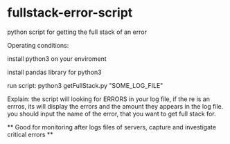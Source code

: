 # fullstack-error-script
python script for getting the full stack of an error

Operating conditions:

install python3 on your enviroment

install pandas library for python3

run script: python3 getFullStack.py "SOME_LOG_FILE"

Explain: the script will looking for ERRORS in your log file, if the re is an errros, its will display the errors and the amount they appears in the log file. you should input the name of the error, that you want to get full stack for.


** Good for monitoring after logs files of servers, capture and investigate critical errors **

